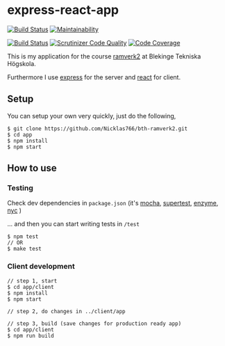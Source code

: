# express-react-app
[![Build Status](https://travis-ci.org/Nicklas766/express-react-app.svg?branch=master)](https://travis-ci.org/Nicklas766/express-react-app)
[![Maintainability](https://api.codeclimate.com/v1/badges/af621816f97867ab0b1c/maintainability)](https://codeclimate.com/github/Nicklas766/express-react-app/maintainability)

[![Build Status](https://scrutinizer-ci.com/g/Nicklas766/express-react-app/badges/build.png?b=master)](https://scrutinizer-ci.com/g/Nicklas766/express-react-app/build-status/master)
[![Scrutinizer Code Quality](https://scrutinizer-ci.com/g/Nicklas766/express-react-app/badges/quality-score.png?b=master)](https://scrutinizer-ci.com/g/Nicklas766/express-react-app/?branch=master)
[![Code Coverage](https://scrutinizer-ci.com/g/Nicklas766/express-react-app/badges/coverage.png?b=master)](https://scrutinizer-ci.com/g/Nicklas766/express-react-app/?branch=master)

This is my application for the course [ramverk2](https://dbwebb.se/kurser/ramverk2) at Blekinge Tekniska Högskola.

Furthermore I use [express](https://github.com/expressjs/express) for the server and [react](https://github.com/facebook/react) for client.

## Setup

You can setup your own very quickly, just do the following,

```
$ git clone https://github.com/Nicklas766/bth-ramverk2.git
$ cd app
$ npm install
$ npm start
```

## How to use

### Testing
Check dev dependencies in `package.json` (it's
[mocha](https://github.com/mochajs/mocha),
[supertest](https://github.com/visionmedia/supertest),
[enzyme](https://github.com/airbnb/enzyme),
[nyc](https://github.com/istanbuljs/nyc)
)

... and then you can start writing tests in `/test`

```
$ npm test
// OR
$ make test
```

### Client development

```
// step 1, start
$ cd app/client
$ npm install
$ npm start

// step 2, do changes in ../client/app

// step 3, build (save changes for production ready app)
$ cd app/client
$ npm run build
```
